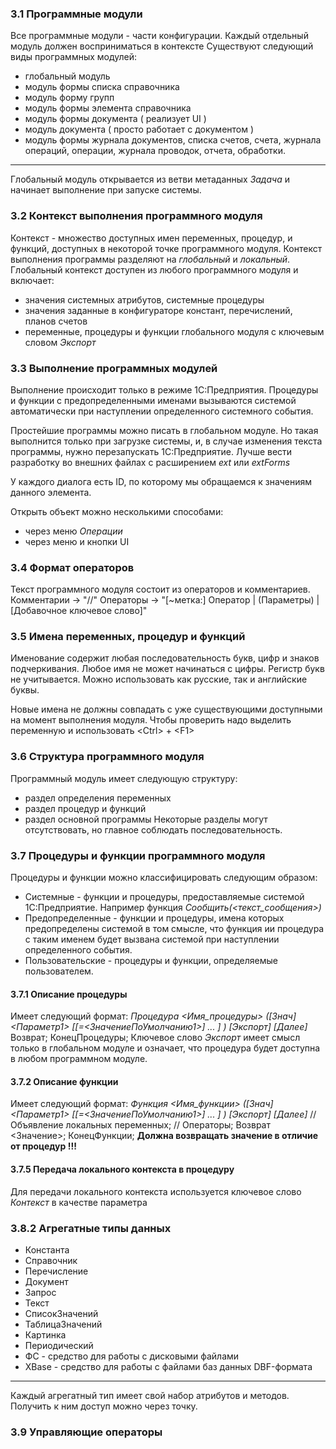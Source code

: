 
### 3.1 Программные модули
Все программные модули - части конфигурации.
Каждый отдельный модуль должен восприниматься в контексте
Существуют следующий виды программных модулей:
* глобальный модуль
* модуль формы списка справочника
* модуль форму групп
* модуль формы элемента справочника
* модуль формы документа ( реализует UI )
* модуль документа ( просто работает с документом )
* модуль формы журнала документов, списка счетов, счета, журнала операций, операции, журнала проводок, отчета, обработки.
___
Глобальный модуль открывается из ветви метаданных *Задача* и начинает выполнение при запуске системы. 

### 3.2 Контекст выполнения программного модуля

Контекст - множество доступных имен переменных, процедур, и функций, доступных в некоторой точке программного модуля. Контекст выполнения программы разделяют на *глобальный* и *локальный*. Глобальный контекст доступен из любого программного модуля и включает:
- значения системных атрибутов, системные процедуры
- значения заданные в конфигураторе констант, перечислений, планов счетов
- переменные, процедуры и функции глобального модуля с ключевым словом *Экспорт*
### 3.3 Выполнение программных модулей

Выполнение происходит только в режиме 1С:Предприятия.
Процедуры и функции с предопределенными именами вызываются системой автоматически при наступлении определенного системного события.

Простейшие программы можно писать в глобальном модуле. Но такая выполнится только при загрузке системы, и, в случае изменения текста программы, нужно перезапускать 1С:Предприятие. Лучше вести разработку во внешних файлах с расширением *ext* или *extForms*

У каждого диалога есть ID, по которому мы обращаемся к значениям данного элемента.

Открыть объект можно несколькими способами:
- через меню *Операции*
- через меню и кнопки UI

### 3.4 Формат операторов

Текст программного модуля состоит из операторов и комментариев. Комментарии -> "//"
Операторы -> "\[~метка:] Оператор | (Параметры) | \[Добавочное ключевое слово]"

### 3.5 Имена переменных, процедур и функций

Именование содержит любая последовательность букв, цифр и знаков подчеркивания. Любое имя не может начинаться с цифры. Регистр букв не учитывается. Можно использовать как русские, так и английские буквы.

Новые имена не должны совпадать с уже существующими доступными на момент выполнения модуля. Чтобы проверить надо выделить переменную и использовать \<Ctrl> + \<F1>

### 3.6 Структура программного модуля
Программный модуль имеет следующую структуру:
- раздел определения переменных
- раздел процедур и функций
- раздел основной программы
Некоторые разделы могут отсутствовать, но главное соблюдать последовательность.

### 3.7 Процедуры и функции программного модуля
Процедуры и функции можно классифицировать следующим образом:
- Системные - функции и процедуры, предоставляемые системой 1С:Предприятие. Например функция *Сообщить(<текст_сообщения>)* 
- Предопределенные - функции и процедуры, имена которых предопределены системой в том смысле, что функция ии процедура с таким именем будет вызвана системой при наступлении определенного события.
- Пользовательские - процедуры и функции, определяемые пользователем.

#### 3.7.1 Описание процедуры
Имеет следующий формат:
	*Процедура <Имя_процедуры> (\[Знач]<Параметр1> \[\[=<ЗначениеПоУмолчанию1>] ... ] ) \[Экспорт] \[Далее]* 
	Возврат;
	КонецПроцедуры;
Ключевое слово *Экспорт* имеет смысл только в глобальном модуле и означает, что процедура будет доступна в любом программном модуле.

#### 3.7.2 Описание функции
Имеет следующий формат:
	*Функция <Имя_функции> (\[Знач]<Параметр1> \[\[=<ЗначениеПоУмолчанию1>] ... ] ) \[Экспорт] \[Далее]* 
	// Объявление локальных переменных;
	// Операторы;
	Возврат <Значение>;
	КонецФункции;
**Должна возвращать значение в отличие от процедур !!!**

#### 3.7.5 Передача локального контекста в процедуру
Для передачи локального контекста используется ключевое слово *Контекст* в качестве параметра

### 3.8.2 Агрегатные типы данных
- Константа
- Справочник
- Перечисление
- Документ
- Запрос
- Текст
- СписокЗначений
- ТаблицаЗначений
- Картинка
- Периодический
- ФС - средство для работы с дисковыми файлами
- XBase - средство для работы с файлами баз данных DBF-формата
___
Каждый агрегатный тип имеет свой набор атрибутов и методов. Получить к ним доступ можно через точку.

### 3.9 Управляющие операторы